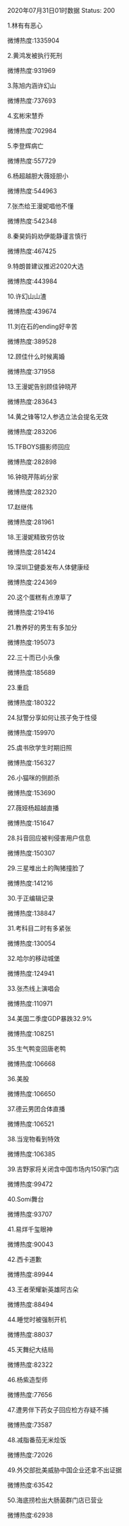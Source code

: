 2020年07月31日01时数据
Status: 200

1.林有有恶心

微博热度:1335904

2.黄鸿发被执行死刑

微博热度:931969

3.陈旭内涵许幻山

微博热度:737693

4.玄彬宋慧乔

微博热度:702984

5.李登辉病亡

微博热度:557729

6.杨超越胆大薇娅胆小

微博热度:544963

7.张杰给王漫妮唱他不懂

微博热度:542348

8.秦昊妈妈劝伊能静谨言慎行

微博热度:467425

9.特朗普建议推迟2020大选

微博热度:443984

10.许幻山山渣

微博热度:439674

11.刘在石的ending好辛苦

微博热度:389528

12.顾佳什么时候离婚

微博热度:371958

13.王漫妮告别顾佳钟晓芹

微博热度:283643

14.黄之锋等12人参选立法会提名无效

微博热度:283206

15.TFBOYS摄影师回应

微博热度:282898

16.钟晓芹陈屿分家

微博热度:282320

17.赵继伟

微博热度:281961

18.王漫妮精致穷仿妆

微博热度:281424

19.深圳卫健委发布人体健康经

微博热度:224369

20.这个蛋糕有点潦草了

微博热度:219416

21.教养好的男生有多加分

微博热度:195073

22.三十而已小头像

微博热度:185689

23.重启

微博热度:180322

24.狱警分享如何让孩子免于性侵

微博热度:159970

25.虞书欣学生时期旧照

微博热度:156327

26.小猫咪的侧颜杀

微博热度:153690

27.薇娅杨超越直播

微博热度:151647

28.抖音回应被判侵害用户信息

微博热度:150307

29.三星堆出土的陶猪撞脸了

微博热度:141216

30.于正编辑记录

微博热度:138847

31.考科目二时有多紧张

微博热度:130054

32.哈尔的移动城堡

微博热度:124941

33.张杰线上演唱会

微博热度:110971

34.美国二季度GDP暴跌32.9%

微博热度:108251

35.生气鸭变回唐老鸭

微博热度:106668

36.美股

微博热度:106650

37.德云男团合体直播

微博热度:106521

38.当宠物看到特效

微博热度:106385

39.吉野家将关闭含中国市场内150家门店

微博热度:99472

40.Somi舞台

微博热度:93707

41.易烊千玺眼神

微博热度:90043

42.西卡道歉

微博热度:89944

43.王者荣耀新英雄阿古朵

微博热度:88494

44.睡觉时被强制开机

微博热度:88037

45.天舞纪大结局

微博热度:82322

46.杨紫造型师

微博热度:77656

47.遭男伴下药女子回应检方存疑不捕

微博热度:73587

48.减脂番茄无米烩饭

微博热度:72026

49.外交部批美威胁中国企业还拿不出证据

微博热度:63542

50.海底捞检出大肠菌群门店已营业

微博热度:62938

